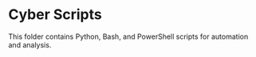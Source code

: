 # Cyber Scripts
This folder contains Python, Bash, and PowerShell scripts for automation and analysis.
